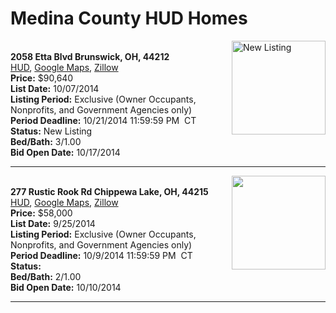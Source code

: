 # Medina County HUD Homes

[<img alt="New Listing" src="https://www.hudhomestore.com/pages/ImageShow.aspx?Case=412-631198" align="right" style="height:150px;">](http://www.hudhomestore.com/Listing/PropertyDetails.aspx?caseNumber=412-631198)  
**2058 Etta Blvd Brunswick, OH, 44212**  
[HUD](http://www.hudhomestore.com/Listing/PropertyDetails.aspx?caseNumber=412-631198), [Google Maps](http://maps.google.com/maps?q=2058+Etta+Blvd+Brunswick%2C+OH%2C+44212), [Zillow](http://www.zillow.com/homes/2058+Etta+Blvd+Brunswick%2C+OH%2C+44212/)  
**Price:** $90,640  
**List Date:** 10/07/2014  
**Listing Period:** Exclusive (Owner Occupants, Nonprofits, and Government Agencies only)  
**Period Deadline:** 10/21/2014 11:59:59 PM  CT  
**Status:** New Listing  
**Bed/Bath:** 3/1.00  
**Bid Open Date:** 10/17/2014

***

[<img alt="" src="https://www.hudhomestore.com/pages/ImageShow.aspx?Case=412-435784" align="right" style="height:150px;">](http://www.hudhomestore.com/Listing/PropertyDetails.aspx?caseNumber=412-435784)  
**277 Rustic Rook Rd Chippewa Lake, OH, 44215**  
[HUD](http://www.hudhomestore.com/Listing/PropertyDetails.aspx?caseNumber=412-435784), [Google Maps](http://maps.google.com/maps?q=277+Rustic+Rook+Rd+Chippewa+Lake%2C+OH%2C+44215), [Zillow](http://www.zillow.com/homes/277+Rustic+Rook+Rd+Chippewa+Lake%2C+OH%2C+44215/)  
**Price:** $58,000  
**List Date:** 9/25/2014  
**Listing Period:** Exclusive (Owner Occupants, Nonprofits, and Government Agencies only)  
**Period Deadline:** 10/9/2014 11:59:59 PM  CT  
**Status:**   
**Bed/Bath:** 2/1.00  
**Bid Open Date:** 10/10/2014

***

